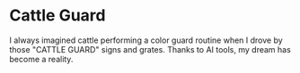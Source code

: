 # Cattle Guard 

I always imagined cattle performing a color guard routine when I drove by those "CATTLE GUARD" signs and grates. Thanks to AI tools, my dream has become a reality. 
